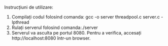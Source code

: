 Instrucțiuni de utilizare:
1. Compilați codul folosind comanda: gcc -o server threadpool.c server.c -lpthread
2. Rulați serverul folosind comanda:./server
3. Serverul va asculta pe portul 8080. Pentru a verifica, accesați http://localhost:8080 într-un browser.
